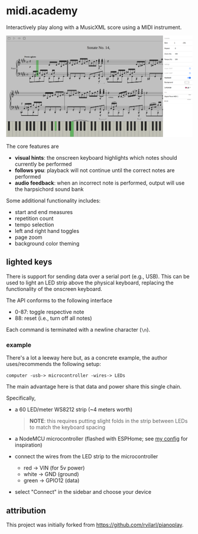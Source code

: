# midi.academy

Interactively play along with a MusicXML score using a MIDI instrument.

![screenshot](screenshot.png)

The core features are

 - **visual hints**: the onscreen keyboard highlights which notes should currently be performed
 - **follows you**: playback will not continue until the correct notes are performed
 - **audio feedback**: when an incorrect note is performed, output will use the harpsichord sound bank

Some additional functionality includes:

- start and end measures
- repetition count
- tempo selection
- left and right hand toggles
- page zoom
- background color theming


## lighted keys

There is support for sending data over a serial port (e.g., USB).
This can be used to light an LED strip above the physical keyboard, replacing the functionality of the onscreen keyboard.

The API conforms to the following interface

- 0-87: toggle respective note
- 88: reset (i.e., turn off all notes)

Each command is terminated with a newline character (`\n`).

### example

There's a lot a leeway here but, as a concrete example, the author uses/recommends the following setup:

```
computer -usb-> microcontroller -wires-> LEDs
```

The main advantage here is that data and power share this single chain.

Specifically,

- a 60 LED/meter WS8212 strip (~4 meters worth)

  > **NOTE**: this requires putting slight folds in the strip between LEDs to match the keyboard spacing

- a NodeMCU microcontroller (flashed with ESPHome; see [my config](https://gitlab.com/hall/hall/-/blob/25ca6f24ce4ebda511110a3dbfb01665a5a79d46/cluster/esphome/livingroom.nix#L35-69) for inspiration)

- connect the wires from the LED strip to the microcontroller

  - red -> VIN (for 5v power)
  - white -> GND (ground)
  - green -> GPIO12 (data)

- select "Connect" in the sidebar and choose your device

## attribution

This project was initially forked from https://github.com/rvilarl/pianoplay.
